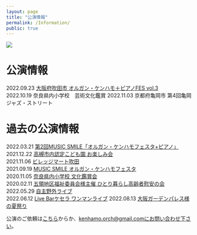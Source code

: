 ```yaml
---
layout: page
title: "公演情報"
permalink: /Information/
public: true
---
```


<img src="{{ site.baseurl }}/assets/kenhamo.jpg" class="profile">

# 公演情報
2022.09.23 [大阪府吹田市 オルガン・ケンハモ＋ピアノFES vol.3](https://kanhamo.github.io/2022/09/13/activity)  
2022.10.19 奈良県内小学校　芸術文化鑑賞
2022.11.03 京都府亀岡市 第4回亀岡ジャズ・ストリート
  
# 過去の公演情報
2022.03.21 [第2回MUSIC SMILE「オルガン・ケンハモフェスタ+ピアノ」](https://kanhamo.github.io/2022/03/21/activity)  
2021.12.22 [高槻市内認定こども園 お楽しみ会](https://kanhamo.github.io/2021/12/22/activity)  
2021.11.06 [ビレッジマート吹田](https://kanhamo.github.io/2021/11/06/activity)  
2021.09.19 [MUSIC SMILE オルガン・ケンハモフェスタ](https://kanhamo.github.io/2021/09/19/activity)  
2020.11.05 [奈良県内小学校 文化鑑賞会](https://kanhamo.github.io/2020/11/05/activity)  
2020.02.11 [五領地区福祉委員会様主催 ひとり暮らし高齢者慰安の会](https://kanhamo.github.io/2020/02/11/activity)  
2022.05.29 [自主野外ライブ](https://kanhamo.github.io/2022/05/29/activity)  
2022.06.12 [Live Barケセラ ワンマンライブ](https://kanhamo.github.io/2022/06/12/activity)
2022.08.13 [大阪ガーデンパレス様の夏祭り](https://kanhamo.github.io/2022/08/13/activity)
 

公演のご依頼は[こちら](https://docs.google.com/forms/d/e/1FAIpQLSeOdIlDB3uChvhrr9F543WjyJz2orR1FHCYdYVnwKcQU6wVcg/viewform)からか、kenhamo.orch@gmail.comにお問い合わせ下さい。